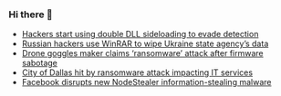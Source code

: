 ### Hi there 👋

<!--START_SECTION:feed-->
* [Hackers start using double DLL sideloading to evade detection](https://www.bleepingcomputer.com/news/security/hackers-start-using-double-dll-sideloading-to-evade-detection/)
* [Russian hackers use WinRAR to wipe Ukraine state agency’s data](https://www.bleepingcomputer.com/news/security/russian-hackers-use-winrar-to-wipe-ukraine-state-agencys-data/)
* [Drone goggles maker claims ‘ransomware’ attack after firmware sabotage](https://www.bleepingcomputer.com/news/technology/drone-goggles-maker-claims-ransomware-attack-after-firmware-sabotage/)
* [City of Dallas hit by ransomware attack impacting IT services](https://www.bleepingcomputer.com/news/security/city-of-dallas-hit-by-ransomware-attack-impacting-it-services/)
* [Facebook disrupts new NodeStealer information-stealing malware](https://www.bleepingcomputer.com/news/security/facebook-disrupts-new-nodestealer-information-stealing-malware/)
<!--END_SECTION:feed-->

<!--
**frankenk/frankenk** is a ✨ _special_ ✨ repository because its `README.md` (this file) appears on your GitHub profile.

Here are some ideas to get you started:

- 🔭 I’m currently working on ...
- 🌱 I’m currently learning ...
- 👯 I’m looking to collaborate on ...
- 🤔 I’m looking for help with ...
- 💬 Ask me about ...
- 📫 How to reach me: ...
- 😄 Pronouns: ...
- ⚡ Fun fact: ...
-->



